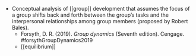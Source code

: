 - Conceptual analysis of [[group]] development that assumes the focus of a group shifts back and forth between the group’s tasks and the interpersonal relationships among group members (proposed by Robert Bales).
	- Forsyth, D. R. (2019). _Group dynamics_ (Seventh edition). Cengage. #forsythGroupDynamics2019
	- [[equilibrium]]